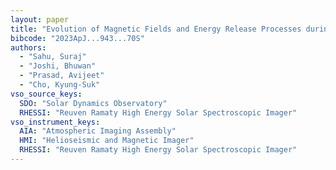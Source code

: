 ```yaml
---
layout: paper
title: "Evolution of Magnetic Fields and Energy Release Processes during Homologous Eruptive Flares"
bibcode: "2023ApJ...943...70S"
authors: 
  - "Sahu, Suraj"
  - "Joshi, Bhuwan"
  - "Prasad, Avijeet"
  - "Cho, Kyung-Suk"
vso_source_keys:
  SDO: "Solar Dynamics Observatory"
  RHESSI: "Reuven Ramaty High Energy Solar Spectroscopic Imager"
vso_instrument_keys:
  AIA: "Atmospheric Imaging Assembly"
  HMI: "Helioseismic and Magnetic Imager"
  RHESSI: "Reuven Ramaty High Energy Solar Spectroscopic Imager"
---
```

